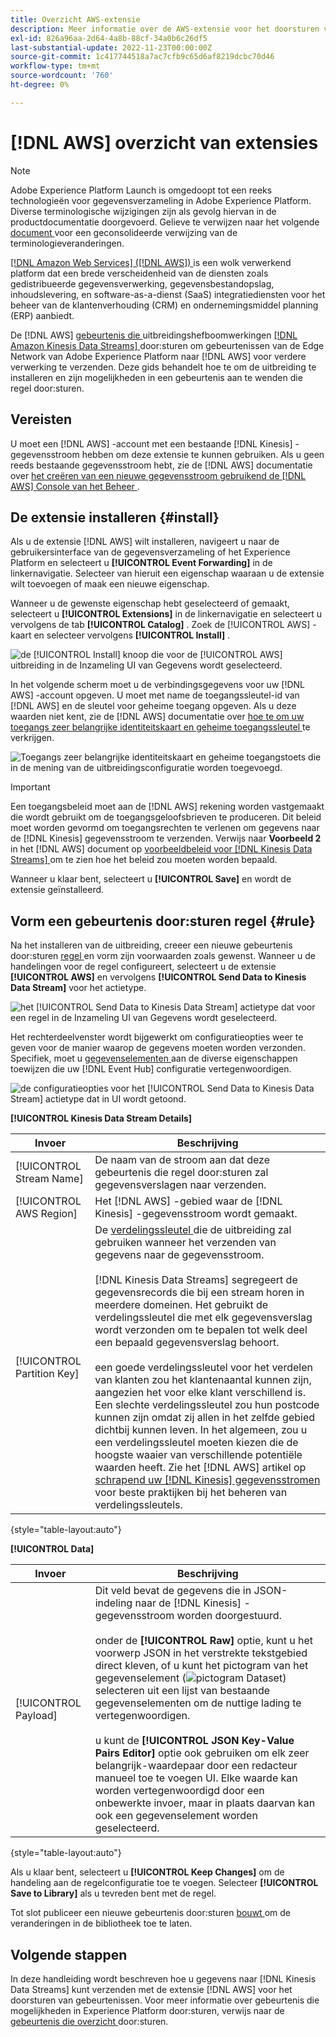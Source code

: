 ```yaml
---
title: Overzicht AWS-extensie
description: Meer informatie over de AWS-extensie voor het doorsturen van gebeurtenissen in Adobe Experience Platform.
exl-id: 826a96aa-2d64-4a8b-88cf-34a0b6c26df5
last-substantial-update: 2022-11-23T00:00:00Z
source-git-commit: 1c417744518a7ac7cfb9c65d6af8219dcbc70d46
workflow-type: tm+mt
source-wordcount: '760'
ht-degree: 0%

---
```


# [!DNL AWS] overzicht van extensies

>[!NOTE]
>
>Adobe Experience Platform Launch is omgedoopt tot een reeks technologieën voor gegevensverzameling in Adobe Experience Platform. Diverse terminologische wijzigingen zijn als gevolg hiervan in de productdocumentatie doorgevoerd. Gelieve te verwijzen naar het volgende [ document ](../../../term-updates.md) voor een geconsolideerde verwijzing van de terminologieveranderingen.

[[!DNL Amazon Web Services]  ([!DNL AWS]) ](https://aws.amazon.com/) is een wolk verwerkend platform dat een brede verscheidenheid van de diensten zoals gedistribueerde gegevensverwerking, gegevensbestandopslag, inhoudslevering, en software-as-a-dienst (SaaS) integratiediensten voor het beheer van de klantenverhouding (CRM) en ondernemingsmiddel planning (ERP) aanbiedt.

De [!DNL AWS] [ gebeurtenis die ](../../../ui/event-forwarding/overview.md) uitbreidingshefboomwerkingen [[!DNL Amazon Kinesis Data Streams] ](https://docs.aws.amazon.com/streams/latest/dev/introduction.html) door:sturen om gebeurtenissen van de Edge Network van Adobe Experience Platform naar [!DNL AWS] voor verdere verwerking te verzenden. Deze gids behandelt hoe te om de uitbreiding te installeren en zijn mogelijkheden in een gebeurtenis aan te wenden die regel door:sturen.

## Vereisten

U moet een [!DNL AWS] -account met een bestaande [!DNL Kinesis] -gegevensstroom hebben om deze extensie te kunnen gebruiken. Als u geen reeds bestaande gegevensstroom hebt, zie de [!DNL AWS] documentatie over [ het creëren van een nieuwe gegevensstroom gebruikend de  [!DNL AWS]  Console van het Beheer ](https://docs.aws.amazon.com/streams/latest/dev/how-do-i-create-a-stream.html).

## De extensie installeren {#install}

Als u de extensie [!DNL AWS] wilt installeren, navigeert u naar de gebruikersinterface van de gegevensverzameling of het Experience Platform en selecteert u **[!UICONTROL Event Forwarding]** in de linkernavigatie. Selecteer van hieruit een eigenschap waaraan u de extensie wilt toevoegen of maak een nieuwe eigenschap.

Wanneer u de gewenste eigenschap hebt geselecteerd of gemaakt, selecteert u **[!UICONTROL Extensions]** in de linkernavigatie en selecteert u vervolgens de tab **[!UICONTROL Catalog]** . Zoek de [!UICONTROL AWS] -kaart en selecteer vervolgens **[!UICONTROL Install]** .

![ de [!UICONTROL Install] knoop die voor de [!UICONTROL AWS] uitbreiding in de Inzameling UI van Gegevens wordt geselecteerd.](../../../images/extensions/server/aws/install.png)

In het volgende scherm moet u de verbindingsgegevens voor uw [!DNL AWS] -account opgeven. U moet met name de toegangssleutel-id van [!DNL AWS] en de sleutel voor geheime toegang opgeven. Als u deze waarden niet kent, zie de [!DNL AWS] documentatie over [ hoe te om uw toegangs zeer belangrijke identiteitskaart en geheime toegangssleutel ](https://docs.aws.amazon.com/powershell/latest/userguide/pstools-appendix-sign-up.html) te verkrijgen.

![ Toegangs zeer belangrijke identiteitskaart en geheime toegangstoets die in de mening van de uitbreidingsconfiguratie worden toegevoegd.](../../../images/extensions/server/aws/credentials.png)

>[!IMPORTANT]
>
>Een toegangsbeleid moet aan de [!DNL AWS] rekening worden vastgemaakt die wordt gebruikt om de toegangsgeloofsbrieven te produceren. Dit beleid moet worden gevormd om toegangsrechten te verlenen om gegevens naar de [!DNL Kinesis] gegevensstroom te verzenden. Verwijs naar **Voorbeeld 2** in het [!DNL AWS] document op [ voorbeeldbeleid voor  [!DNL Kinesis Data Streams] ](https://docs.aws.amazon.com/streams/latest/dev/controlling-access.html#kinesis-using-iam-examples) om te zien hoe het beleid zou moeten worden bepaald.

Wanneer u klaar bent, selecteert u **[!UICONTROL Save]** en wordt de extensie geïnstalleerd.

## Vorm een gebeurtenis door:sturen regel {#rule}

Na het installeren van de uitbreiding, creeer een nieuwe gebeurtenis door:sturen [ regel ](../../../ui/managing-resources/rules.md) en vorm zijn voorwaarden zoals gewenst. Wanneer u de handelingen voor de regel configureert, selecteert u de extensie **[!UICONTROL AWS]** en vervolgens **[!UICONTROL Send Data to Kinesis Data Stream]** voor het actietype.

![ het [!UICONTROL Send Data to Kinesis Data Stream] actietype dat voor een regel in de Inzameling UI van Gegevens wordt geselecteerd.](../../../images/extensions/server/aws/select-action-type.png)

Het rechterdeelvenster wordt bijgewerkt om configuratieopties weer te geven voor de manier waarop de gegevens moeten worden verzonden. Specifiek, moet u [ gegevenselementen ](../../../ui/managing-resources/data-elements.md) aan de diverse eigenschappen toewijzen die uw [!DNL Event Hub] configuratie vertegenwoordigen.

![ de configuratieopties voor het [!UICONTROL Send Data to Kinesis Data Stream] actietype dat in UI wordt getoond.](../../../images/extensions/server/aws/data-stream-details.png)

**[!UICONTROL Kinesis Data Stream Details]**

| Invoer | Beschrijving |
| --- | --- |
| [!UICONTROL Stream Name] | De naam van de stroom aan dat deze gebeurtenis die regel door:sturen zal gegevensverslagen naar verzenden. |
| [!UICONTROL AWS Region] | Het [!DNL AWS] -gebied waar de [!DNL Kinesis] -gegevensstroom wordt gemaakt. |
| [!UICONTROL Partition Key] | De [ verdelingssleutel ](https://docs.aws.amazon.com/streams/latest/dev/key-concepts.html#partition-key) die de uitbreiding zal gebruiken wanneer het verzenden van gegevens naar de gegevensstroom.<br><br>[!DNL Kinesis Data Streams] segregeert de gegevensrecords die bij een stream horen in meerdere domeinen. Het gebruikt de verdelingssleutel die met elk gegevensverslag wordt verzonden om te bepalen tot welk deel een bepaald gegevensverslag behoort.<br><br> een goede verdelingssleutel voor het verdelen van klanten zou het klantenaantal kunnen zijn, aangezien het voor elke klant verschillend is. Een slechte verdelingssleutel zou hun postcode kunnen zijn omdat zij allen in het zelfde gebied dichtbij kunnen leven. In het algemeen, zou u een verdelingssleutel moeten kiezen die de hoogste waaier van verschillende potentiële waarden heeft. Zie het [!DNL AWS] artikel op [ schrapend uw  [!DNL Kinesis]  gegevensstromen ](https://aws.amazon.com/blogs/big-data/under-the-hood-scaling-your-kinesis-data-streams/) voor beste praktijken bij het beheren van verdelingssleutels. |

{style="table-layout:auto"}

**[!UICONTROL Data]**

| Invoer | Beschrijving |
| --- | --- |
| [!UICONTROL Payload] | Dit veld bevat de gegevens die in JSON-indeling naar de [!DNL Kinesis] -gegevensstroom worden doorgestuurd.<br><br> onder de **[!UICONTROL Raw]** optie, kunt u het voorwerp JSON in het verstrekte tekstgebied direct kleven, of u kunt het pictogram van het gegevenselement (![ pictogram Dataset ](../../../images/extensions/server/aws/data-element-icon.png)) selecteren uit een lijst van bestaande gegevenselementen om de nuttige lading te vertegenwoordigen.<br><br> u kunt de **[!UICONTROL JSON Key-Value Pairs Editor]** optie ook gebruiken om elk zeer belangrijk-waardepaar door een redacteur manueel toe te voegen UI. Elke waarde kan worden vertegenwoordigd door een onbewerkte invoer, maar in plaats daarvan kan ook een gegevenselement worden geselecteerd. |

{style="table-layout:auto"}

Als u klaar bent, selecteert u **[!UICONTROL Keep Changes]** om de handeling aan de regelconfiguratie toe te voegen. Selecteer **[!UICONTROL Save to Library]** als u tevreden bent met de regel.

Tot slot publiceer een nieuwe gebeurtenis door:sturen [ bouwt ](../../../ui/publishing/builds.md) om de veranderingen in de bibliotheek toe te laten.

## Volgende stappen

In deze handleiding wordt beschreven hoe u gegevens naar [!DNL Kinesis Data Streams] kunt verzenden met de extensie [!DNL AWS] voor het doorsturen van gebeurtenissen. Voor meer informatie over gebeurtenis die mogelijkheden in Experience Platform door:sturen, verwijs naar de [ gebeurtenis die overzicht ](../../../ui/event-forwarding/overview.md) door:sturen.
